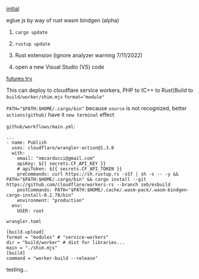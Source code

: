 [initial](https://github.com/NickCarducci/mastercard-backbank/tree/main/src/source/eglue/collagen/marrow)

eglue js by way of rust wasm bindgen (alpha)

1. `cargo update`

2. `rustup update`

3. Rust extension (ignore analyzer warning 7/11/2022)
4. open a new Visual Studio (VS) code 

[futures try](https://stackoverflow.com/questions/72954374/making-a-rust-wasm-bindgen-future-example-from-ccbuild)

This can deploy to cloudflare service workers, PHP to (C++ to Rust)Build to `build/worker/shim.mjs` `format="module"`

`PATH="$PATH:$HOME/.cargo/bin"` because `source` is not recognized, better `actions(github)` have it `new terminal` effect

`github/workflows/main.yml`:
````
...
- name: Publish
  uses: cloudflare/wrangler-action@1.3.0
  with:
    email: "nmcarducci@gmail.com"
    apiKey: ${{ secrets.CF_API_KEY }}
    # apiToken: ${{ secrets.CF_API_TOKEN }}
    preCommands: curl https://sh.rustup.rs -sSf | sh -s -- -y && PATH="$PATH:$HOME/.cargo/bin" && cargo install --git https://github.com/cloudflare/workers-rs --branch zeb/esbuild
    postCommands: PATH="$PATH:$HOME/.cache/.wasm-pack/.wasm-bindgen-cargo-install-0.2.78/bin"
    environment: "production"
  env:
    USER: root
````
`wrangler.toml`
````
[build.upload]
format = "modules" # "service-workers"
dir = "build/worker" # dist for libraries...
main = "./shim.mjs"
[build]
command = "worker-build --release" 
````

testing...
